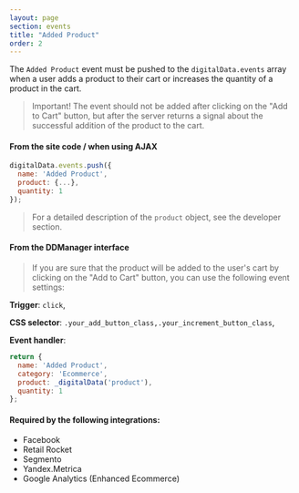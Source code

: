 ```yaml
---
layout: page
section: events
title: "Added Product"
order: 2
---
```

The `Added Product` event must be pushed to the `digitalData.events` array when a user adds a product to their cart or increases the quantity of a product in the cart.
>Important! The event should not be added after clicking on the "Add to Cart" button, but after the server returns a signal about the successful addition of the product to the cart.

#### From the site code / when using AJAX
```javascript
digitalData.events.push({
  name: 'Added Product',
  product: {...},
  quantity: 1
});
```
> For a detailed description of the `product` object, see the developer section.

#### From the DDManager interface
> If you are sure that the product will be added to the user's cart by clicking on the "Add to Cart" button, you can use the following event settings:

**Trigger**: `click`,

**CSS selector**: `.your_add_button_class,.your_increment_button_class`,

**Event handler**:

```javascript
return {
  name: 'Added Product',
  category: 'Ecommerce',
  product: _digitalData('product'),
  quantity: 1
};
```

#### Required by the following integrations:
* Facebook
* Retail Rocket
* Segmento
* Yandex.Metrica
* Google Analytics (Enhanced Ecommerce)
